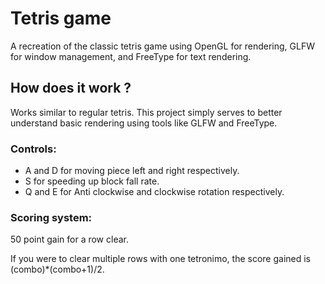 # Tetris game

A recreation of the classic tetris game using OpenGL for rendering, GLFW for window management, and FreeType for text rendering.

## How does it work ?

Works similar to regular tetris. This project simply serves to better understand basic rendering using tools like GLFW and FreeType.

### Controls:

<ul>
  <li>A and D for moving piece left and right respectively.</li>
  <li>S for speeding up block fall rate.</li>
  <li>Q and E for Anti clockwise and clockwise rotation respectively.</li>
</ul>

### Scoring system:

50 point gain for a row clear.

If you were to clear multiple rows with one tetronimo, the score gained is (combo)*(combo+1)/2.

